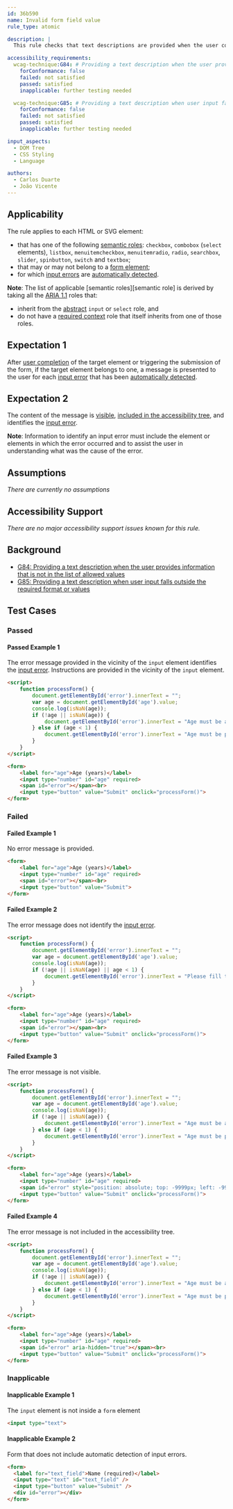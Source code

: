 ```yaml
---
id: 36b590
name: Invalid form field value
rule_type: atomic

description: |
  This rule checks that text descriptions are provided when the user completes a form field with information that is not an allowed value or using a not allowed format.

accessibility_requirements: 
  wcag-technique:G84: # Providing a text description when the user provides information that is not in the list of allowed values
    forConformance: false
    failed: not satisfied
    passed: satisfied
    inapplicable: further testing needed

  wcag-technique:G85: # Providing a text description when user input falls outside the required format or values
    forConformance: false
    failed: not satisfied
    passed: satisfied
    inapplicable: further testing needed

input_aspects:
  - DOM Tree
  - CSS Styling
  - Language

authors:
  - Carlos Duarte
  - João Vicente
---
```


## Applicability

The rule applies to each HTML or SVG element:

- that has one of the following [semantic roles](#semantic-role): `checkbox`, `combobox` (`select` elements), `listbox`, `menuitemcheckbox`, `menuitemradio`, `radio`, `searchbox`, `slider`, `spinbutton`, `switch` and `textbox`;
- that may or may not belong to a [form element](https://www.w3.org/TR/html52/sec-forms.html#the-form-element);
- for which [input errors](https://www.w3.org/TR/WCAG21/#dfn-input-error) are [automatically detected](#automatic-error-detection).

**Note**: The list of applicable [semantic roles][semantic role] is derived by taking all the [ARIA 1.1](https://www.w3.org/TR/wai-aria-1.1/) roles that:

- inherit from the [abstract](https://www.w3.org/TR/wai-aria/#abstract_roles) `input` or `select` role, and
- do not have a [required context](https://www.w3.org/TR/wai-aria/#scope) role that itself inherits from one of those roles.

## Expectation 1

After [user completion](#completed-input-field) of the target element or triggering the submission of the form, if the target element belongs to one, a message is presented to the user for each [input error](https://www.w3.org/TR/WCAG21/#dfn-input-error) that has been [automatically detected](#automatic-error-detection).

## Expectation 2

The content of the message is [visible](#visible), [included in the accessibility tree](#included-in-the-accessibility-tree), and identifies the [input error](https://www.w3.org/TR/WCAG21/#dfn-input-error).

**Note**: Information to identify an input error must include the element or elements in which the error occurred and to assist the user in understanding what was the cause of the error.

## Assumptions

_There are currently no assumptions_

## Accessibility Support

_There are no major accessibility support issues known for this rule._

## Background

- [G84: Providing a text description when the user provides information that is not in the list of allowed values](https://www.w3.org/WAI/WCAG21/Techniques/general/G84)
- [G85: Providing a text description when user input falls outside the required format or values](https://www.w3.org/WAI/WCAG21/Techniques/general/G85)

## Test Cases

### Passed

#### Passed Example 1

The error message provided in the vicinity of the `input` element identifies the [input error](https://www.w3.org/TR/WCAG21/#dfn-input-error). Instructions are provided in the vicinity of the `input` element.

```html
<script>
    function processForm() {
        document.getElementById('error').innerText = "";
        var age = document.getElementById('age').value;
        console.log(isNaN(age));
        if (!age || isNaN(age)) {
            document.getElementById('error').innerText = "Age must be a number";
        } else if (age < 1) {
            document.getElementById('error').innerText = "Age must be positive";
        }
    }
</script>

<form>
    <label for="age">Age (years)</label>
    <input type="number" id="age" required>
    <span id="error"></span><br>
    <input type="button" value="Submit" onclick="processForm()">
</form>
```

### Failed

#### Failed Example 1

No error message is provided.


```html
<form>
    <label for="age">Age (years)</label>
    <input type="number" id="age" required>
    <span id="error"></span><br>
    <input type="button" value="Submit">
</form>

```

#### Failed Example 2

The error message does not identify the [input error](https://www.w3.org/TR/WCAG21/#dfn-input-error).

```html
<script>
    function processForm() {
        document.getElementById('error').innerText = "";
        var age = document.getElementById('age').value;
        console.log(isNaN(age));
        if (!age || isNaN(age) || age < 1) {
            document.getElementById('error').innerText = "Please fill the field correctly.";
        }
    }
</script>

<form>
    <label for="age">Age (years)</label>
    <input type="number" id="age" required>
    <span id="error"></span><br>
    <input type="button" value="Submit" onclick="processForm()">
</form>
```

#### Failed Example 3

The error message is not visible.

```html
<script>
    function processForm() {
        document.getElementById('error').innerText = "";
        var age = document.getElementById('age').value;
        console.log(isNaN(age));
        if (!age || isNaN(age)) {
            document.getElementById('error').innerText = "Age must be a number";
        } else if (age < 1) {
            document.getElementById('error').innerText = "Age must be positive";
        }
    }
</script>

<form>
    <label for="age">Age (years)</label>
    <input type="number" id="age" required>
    <span id="error" style="position: absolute; top: -9999px; left: -9999px;"></span><br>
    <input type="button" value="Submit" onclick="processForm()">
</form>
```

#### Failed Example 4

The error message is not included in the accessibility tree.

```html
<script>
    function processForm() {
        document.getElementById('error').innerText = "";
        var age = document.getElementById('age').value;
        console.log(isNaN(age));
        if (!age || isNaN(age)) {
            document.getElementById('error').innerText = "Age must be a number";
        } else if (age < 1) {
            document.getElementById('error').innerText = "Age must be positive";
        }
    }
</script>

<form>
    <label for="age">Age (years)</label>
    <input type="number" id="age" required>
    <span id="error" aria-hidden="true"></span><br>
    <input type="button" value="Submit" onclick="processForm()">
</form>
```

### Inapplicable

#### Inapplicable Example 1

The `input` element is not inside a `form` element

```html
<input type="text">
```

#### Inapplicable Example 2

Form that does not include automatic detection of input errors.

```html
<form>
  <label for="text_field">Name (required)</label>
  <input type="text" id="text_field" />
  <input type="button" value="Submit" />
  <div id="error"></div>
</form>
```
